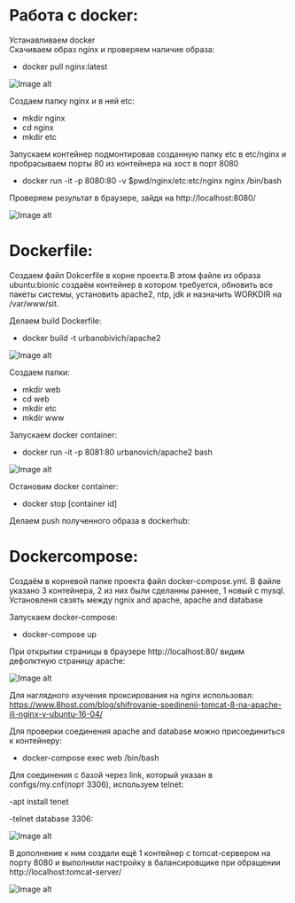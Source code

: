 # Работа с docker:  
Устанавливаем docker  
Скачиваем образ nginx и проверяем наличие образа:  

- docker pull nginx:latest  

![Image alt](https://github.com/impalla215/Dev-Ops/blob/master/screens/docker.jpg)


Создаем папку nginx и в ней etc:  

- mkdir nginx  
- cd nginx  
- mkdir etc  


Запускаем контейнер подмонтировав созданную папку etc в etc/nginx и пробрасываем порты 80 из контейнера на хост в порт 8080  

- docker run -it -p 8080:80 -v $pwd/nginx/etc:etc/nginx nginx /bin/bash  

Проверяем результат в браузере, зайдя на http://localhost:8080/  



![Image alt](https://github.com/impalla215/Dev-Ops/blob/master/screens/docker2.jpg)  


# Dockerfile:  

Создаем файл Dokcerfile в корне проекта.В этом файле из образа ubuntu:bionic создаём контейнер в котором требуется, обновить все пакеты системы, установить apache2, ntp, jdk и назначить WORKDIR на /var/www/sit.  

Делаем build Dockerfile:  

- docker build -t urbanobivich/apache2   

![Image alt](https://github.com/impalla215/Dev-Ops/blob/master/screens/dockerfile1.jpg)


Создаем папки:  

- mkdir web  
- cd web  
- mkdir etc  
- mkdir www  


Запускаем docker container:  

- docker run -it -p 8081:80 urbanovich/apache2 bash  

![Image alt](https://github.com/impalla215/Dev-Ops/blob/master/screens/dockerfile2.jpg)
  

Остановим docker container:  

- docker stop [container id]  

Делаем push полученного образа в dockerhub:  













# Dockercompose:  

Cоздаём в корневой папке проекта файл docker-compose.yml. В файле указано 3 контейнера, 2 из них были сделанны раннее, 1 новый с mysql. Установленя свзять между ngnix and apache, apache and database  

Запускаем docker-compose:  

- docker-compose up  

При открытии страницы в браузерe http://localhost:80/ видим дефолктную страницу apache:  


![Image alt](https://github.com/impalla215/Dev-Ops/blob/master/screens/docker-compose1.jpg)  


Для наглядного изучения проксирования на nginx использовал:  
https://www.8host.com/blog/shifrovanie-soedinenij-tomcat-8-na-apache-ili-nginx-v-ubuntu-16-04/  

Для проверки соединения apache and database можно присоединиться к контейнеру:  

- docker-compose exec web /bin/bash  

Для соединения с базой через link, который указан в configs/my.cnf(порт 3306), используем telnet:  

-apt install tenet  

-telnet database 3306:  


![Image alt](https://github.com/impalla215/Dev-Ops/blob/master/screens/docker-compose3.jpg)


В дополнение к ним создали ещё 1 контейнер с tomcat-сервером на порту 8080 и выполнили настройку в балансировщике при обращении http://localhost:tomcat-server/  


![Image alt](https://github.com/impalla215/Dev-Ops/blob/master/screens/docker-compose2.jpg)









